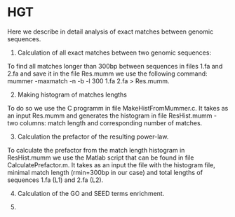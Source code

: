 # HGT
Here we describe in detail analysis of exact matches between genomic sequences.
1. Calculation of all exact matches between two genomic sequences:

To find all matches longer than 300bp between sequences in files 1.fa and 2.fa and save it in the file Res.mumm we use the following command: mummer -maxmatch -n -b -l 300 1.fa 2.fa > Res.mumm.

2. Making histogram of matches lengths

To do so we use the C programm in file MakeHistFromMummer.c. It takes as an input Res.mumm and generates the histogram in file ResHist.mumm - two columns: match length and corresponding number of matches.


3. Calculation the prefactor of the resulting power-law.

To calculate the prefactor from the match length histogram in ResHist.mumm we use the Matlab script that can be found in file CalculatePrefactor.m. It takes as an input the file with the histogram file, minimal match length (rmin=300bp in our case) and total lengths of sequences 1.fa (L1) and 2.fa (L2).

4. Calculation of the GO and SEED terms enrichment.


1. 
